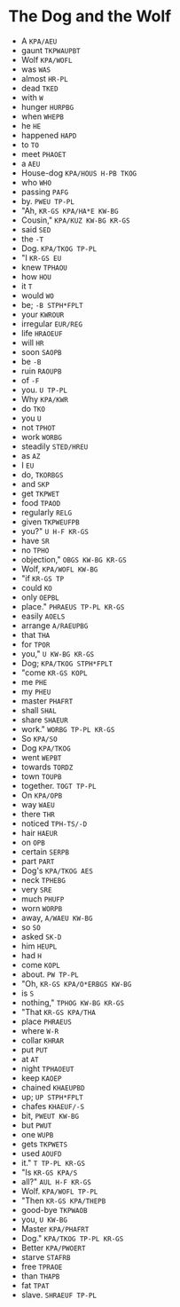 # The Dog and the Wolf

* A `KPA/AEU`
* gaunt `TKPWAUPBT`
* Wolf `KPA/WOFL`
* was `WAS`
* almost `HR-PL`
* dead `TKED`
* with `W`
* hunger `HURPBG`
* when `WHEPB`
* he `HE`
* happened `HAPD`
* to `TO`
* meet `PHAOET`
* a `AEU`
* House-dog `KPA/HOUS H-PB TKOG`
* who `WHO`
* passing `PAFG`
* by. `PWEU TP-PL`
* "Ah, `KR-GS KPA/HA*E KW-BG`
* Cousin," `KPA/KUZ KW-BG KR-GS`
* said `SED`
* the `-T`
* Dog. `KPA/TKOG TP-PL`
* "I `KR-GS EU`
* knew `TPHAOU`
* how `HOU`
* it `T`
* would `WO`
* be; `-B STPH*FPLT`
* your `KWROUR`
* irregular `EUR/REG`
* life `HRAOEUF`
* will `HR`
* soon `SAOPB`
* be `-B`
* ruin `RAOUPB`
* of `-F`
* you. `U TP-PL`
* Why `KPA/KWR`
* do `TKO`
* you `U`
* not `TPHOT`
* work `WORBG`
* steadily `STED/HREU`
* as `AZ`
* I `EU`
* do, `TKORBGS`
* and `SKP`
* get `TKPWET`
* food `TPAOD`
* regularly `RELG`
* given `TKPWEUFPB`
* you?" `U H-F KR-GS`
* have `SR`
* no `TPHO`
* objection," `OBGS KW-BG KR-GS`
* Wolf, `KPA/WOFL KW-BG`
* "if `KR-GS TP`
* could `KO`
* only `OEPBL`
* place." `PHRAEUS TP-PL KR-GS`
* easily `AOELS`
* arrange `A/RAEUPBG`
* that `THA`
* for `TPOR`
* you," `U KW-BG KR-GS`
* Dog; `KPA/TKOG STPH*FPLT`
* "come `KR-GS KOPL`
* me `PHE`
* my `PHEU`
* master `PHAFRT`
* shall `SHAL`
* share `SHAEUR`
* work." `WORBG TP-PL KR-GS`
* So `KPA/SO`
* Dog `KPA/TKOG`
* went `WEPBT`
* towards `TORDZ`
* town `TOUPB`
* together. `TOGT TP-PL`
* On `KPA/OPB`
* way `WAEU`
* there `THR`
* noticed `TPH-TS/-D`
* hair `HAEUR`
* on `OPB`
* certain `SERPB`
* part `PART`
* Dog's `KPA/TKOG AES`
* neck `TPHEBG`
* very `SRE`
* much `PHUFP`
* worn `WORPB`
* away, `A/WAEU KW-BG`
* so `SO`
* asked `SK-D`
* him `HEUPL`
* had `H`
* come `KOPL`
* about. `PW TP-PL`
* "Oh, `KR-GS KPA/O*ERBGS KW-BG`
* is `S`
* nothing," `TPHOG KW-BG KR-GS`
* "That `KR-GS KPA/THA`
* place `PHRAEUS`
* where `W-R`
* collar `KHRAR`
* put `PUT`
* at `AT`
* night `TPHAOEUT`
* keep `KAOEP`
* chained `KHAEUPBD`
* up; `UP STPH*FPLT`
* chafes `KHAEUF/-S`
* bit, `PWEUT KW-BG`
* but `PWUT`
* one `WUPB`
* gets `TKPWETS`
* used `AOUFD`
* it." `T TP-PL KR-GS`
* "Is `KR-GS KPA/S`
* all?" `AUL H-F KR-GS`
* Wolf. `KPA/WOFL TP-PL`
* "Then `KR-GS KPA/THEPB`
* good-bye `TKPWAOB`
* you, `U KW-BG`
* Master `KPA/PHAFRT`
* Dog." `KPA/TKOG TP-PL KR-GS`
* Better `KPA/PWOERT`
* starve `STAFRB`
* free `TPRAOE`
* than `THAPB`
* fat `TPAT`
* slave. `SHRAEUF TP-PL`

